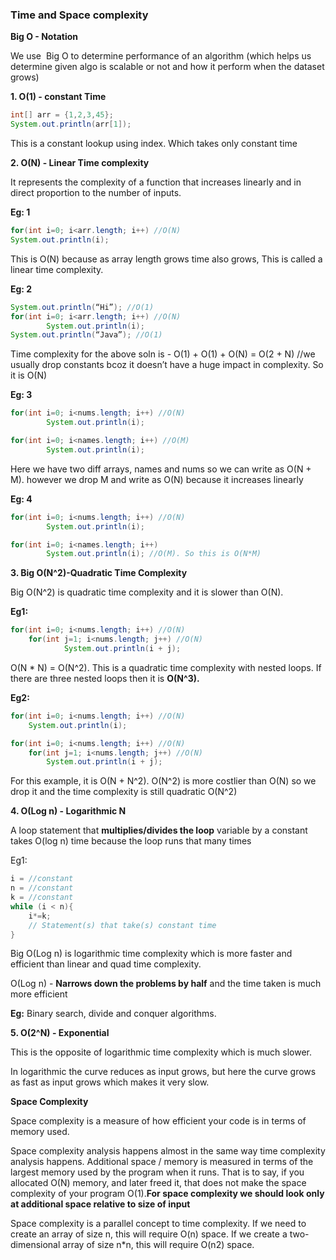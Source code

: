 ### **Time and Space complexity**

**Big O - Notation**

We use  Big O to determine performance of an algorithm (which helps us determine given algo is scalable or not and how it perform when the dataset grows)

**1. O(1) - constant Time**

```java
int[] arr = {1,2,3,45};
System.out.println(arr[1]);
```

This is a constant lookup using index. Which takes only constant time

**2. O(N) - Linear Time complexity**

It represents the complexity of a function that increases linearly and in direct proportion to the number of inputs.

**Eg: 1**

```java
for(int i=0; i<arr.length; i++) //O(N)
System.out.println(i);
```

This is O(N) because as array length grows time also grows, This is called a linear time complexity.

**Eg: 2**

```java
System.out.println(“Hi”); //O(1)
for(int i=0; i<arr.length; i++) //O(N)
		System.out.println(i);
System.out.println(“Java”); //O(1)
```

Time complexity for the above soln is - O(1) + O(1) + O(N) = O(2 + N) //we usually drop constants bcoz it doesn’t have a huge impact in complexity. So it is O(N)

**Eg: 3**

```java
for(int i=0; i<nums.length; i++) //O(N)
		System.out.println(i);

for(int i=0; i<names.length; i++) //O(M)
		System.out.println(i);
```

Here we have two diff arrays, names and nums so we can write as O(N + M). however we drop M and write as O(N) because it increases linearly

**Eg: 4**

```java
for(int i=0; i<nums.length; i++) //O(N)
		System.out.println(i);

for(int i=0; i<names.length; i++)
		System.out.println(i); //O(M). So this is O(N*M)
```

**3. Big O(N^2)-Quadratic Time Complexity**

Big O(N^2) is quadratic time complexity and it is slower than O(N).

**Eg1:**

```java
for(int i=0; i<nums.length; i++) //O(N)
	for(int j=1; i<nums.length; j++) //O(N)
			System.out.println(i + j);
```

O(N * N) = O(N^2). This is a quadratic time complexity with nested loops. If there are three nested loops then it is **O(N^3).**

**Eg2:**

```java
for(int i=0; i<nums.length; i++) //O(N)
	System.out.println(i);

for(int i=0; i<nums.length; i++) //O(N)
	for(int j=1; i<nums.length; j++) //O(N)
		System.out.println(i + j);
```

For this example, it is O(N + N^2). O(N^2) is more costlier than O(N) so we drop it and the time complexity is still quadratic O(N^2)

**4. O(Log n) - Logarithmic N**

A loop statement that **multiplies/divides the loop** variable by a constant takes O(log n) time because the loop runs that many times

Eg1:

```java
i = //constant
n = //constant
k = //constant
while (i < n){
    i*=k;
    // Statement(s) that take(s) constant time
}
```

Big O(Log n) is logarithmic time complexity which is more faster and efficient than linear and quad time complexity.

O(Log n) - **Narrows down the problems by half** and the time taken is much more efficient

**Eg:** Binary search, divide and conquer algorithms.

**5. O(2^N) - Exponential**

This is the opposite of logarithmic time complexity which is much slower.

In logarithmic the curve reduces as input grows, but here the curve grows as fast as input grows which makes it very slow.

**Space Complexity**

Space complexity is a measure of how efficient your code is in terms of memory used.

Space complexity analysis happens almost in the same way time complexity analysis happens. Additional space / memory is measured in terms of the largest memory used by the program when it runs. That is to say, if you allocated O(N) memory, and later freed it, that does not make the space complexity of your program O(1).**For space complexity we should look only at additional space relative to size of input**

Space complexity is a parallel concept to time complexity. If we need to create an array of size n, this will require O(n) space. If we create a two-dimensional array of size n*n, this will require O(n2) space.